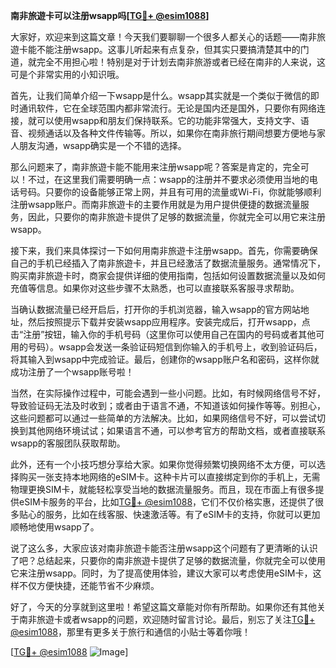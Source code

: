 **南非旅遊卡可以注册wsapp吗[[TG💪+ @esim1088](https://t.me/s/esim1088)]**

大家好，欢迎来到这篇文章！今天我们要聊聊一个很多人都关心的话题——南非旅遊卡能不能注册wsapp。这事儿听起来有点复杂，但其实只要搞清楚其中的门道，就完全不用担心啦！特别是对于计划去南非旅游或者已经在南非的人来说，这可是个非常实用的小知识哦。

首先，让我们简单介绍一下wsapp是什么。wsapp其实就是一个类似于微信的即时通讯软件，它在全球范围内都非常流行。无论是国内还是国外，只要你有网络连接，就可以使用wsapp和朋友们保持联系。它的功能非常强大，支持文字、语音、视频通话以及各种文件传输等。所以，如果你在南非旅行期间想要方便地与家人朋友沟通，wsapp确实是一个不错的选择。

那么问题来了，南非旅遊卡能不能用来注册wsapp呢？答案是肯定的，完全可以！不过，在这里我们需要明确一点：wsapp的注册并不要求必须使用当地的电话号码。只要你的设备能够正常上网，并且有可用的流量或Wi-Fi，你就能够顺利注册wsapp账户。而南非旅遊卡的主要作用就是为用户提供便捷的数据流量服务，因此，只要你的南非旅遊卡提供了足够的数据流量，你就完全可以用它来注册wsapp。

接下来，我们来具体探讨一下如何用南非旅遊卡注册wsapp。首先，你需要确保自己的手机已经插入了南非旅遊卡，并且已经激活了数据流量服务。通常情况下，购买南非旅遊卡时，商家会提供详细的使用指南，包括如何设置数据流量以及如何充值等信息。如果你对这些步骤不太熟悉，也可以直接联系客服寻求帮助。

当确认数据流量已经开启后，打开你的手机浏览器，输入wsapp的官方网站地址，然后按照提示下载并安装wsapp应用程序。安装完成后，打开wsapp，点击“注册”按钮，输入你的手机号码（这里你可以使用自己在国内的号码或者其他可用的号码）。wsapp会发送一条验证码短信到你输入的手机号上，收到验证码后，将其输入到wsapp中完成验证。最后，创建你的wsapp账户名和密码，这样你就成功注册了一个wsapp账号啦！

当然，在实际操作过程中，可能会遇到一些小问题。比如，有时候网络信号不好，导致验证码无法及时收到；或者由于语言不通，不知道该如何操作等等。别担心，这些问题都可以通过一些简单的方法解决。比如，如果网络信号不好，可以尝试切换到其他网络环境试试；如果语言不通，可以参考官方的帮助文档，或者直接联系wsapp的客服团队获取帮助。

此外，还有一个小技巧想分享给大家。如果你觉得频繁切换网络不太方便，可以选择购买一张支持本地网络的eSIM卡。这种卡片可以直接绑定到你的手机上，无需物理更换SIM卡，就能轻松享受当地的数据流量服务。而且，现在市面上有很多提供eSIM卡服务的平台，比如[TG💪+ @esim1088](https://t.me/s/esim1088)，它们不仅价格实惠，还提供了很多贴心的服务，比如在线客服、快速激活等。有了eSIM卡的支持，你就可以更加顺畅地使用wsapp了。

说了这么多，大家应该对南非旅遊卡能否注册wsapp这个问题有了更清晰的认识了吧？总结起来，只要你的南非旅遊卡提供了足够的数据流量，你就完全可以使用它来注册wsapp。同时，为了提高使用体验，建议大家可以考虑使用eSIM卡，这样不仅方便快捷，还能节省不少麻烦。

好了，今天的分享就到这里啦！希望这篇文章能对你有所帮助。如果你还有其他关于南非旅遊卡或者wsapp的问题，欢迎随时留言讨论。最后，别忘了关注[TG💪+ @esim1088](https://t.me/s/esim1088)，那里有更多关于旅行和通信的小贴士等着你哦！

[[TG💪+ @esim1088](https://t.me/s/esim1088) ![Image](https://i.postimg.cc/4NQfJmqS/Snipaste-2025-05-13-00-14-12.png)]